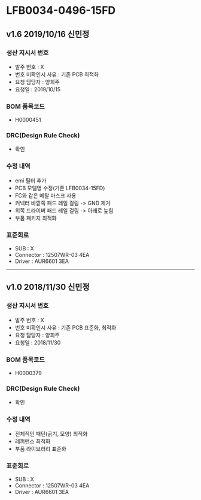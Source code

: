 # LFB0034-0496-15FD

## v1.6 2019/10/16 신민정

### 생산 지시서 번호
* 발주 번호 : X
* 번호 미확인시 사유 : 기존 PCB 최적화
* 요청 담당자 : 양희주
* 요청일 : 2019/10/15

###  BOM 품목코드
* H0000451

### DRC(Design Rule Check)
* 확인

### 수정 내역
* emi 필터 추가
* PCB 모델명 수정(기존 LFB0034-15FD)
* FC와 같은 메탈 마스크 사용
* 커넥터 바깥쪽 패드 레일 걸림 -> GND 제거
* 위쪽 드라이버 패드 레일 걸림 -> 아래로 눞힘
* 부품 패키지 최적화

### 표준회로
* SUB : X
* Connector : 12507WR-03 4EA
* Driver : AUR6601 3EA

----------

## v1.0 2018/11/30 신민정

### 생산 지시서 번호
* 발주 번호 : X
* 번호 미확인시 사유 : 기존 PCB 표준화, 최적화
* 요청 담당자 : 양희주
* 요청일 : 2018/11/30

###  BOM 품목코드
* H0000379

### DRC(Design Rule Check)
* 확인

### 수정 내역
* 전체적인 패턴(굵기, 모양) 최적화
* 레퍼런스 최적화
* 부품 라이브러리 표준화

### 표준회로
* SUB : X
* Connector : 12507WR-03 4EA
* Driver : AUR6601 3EA
